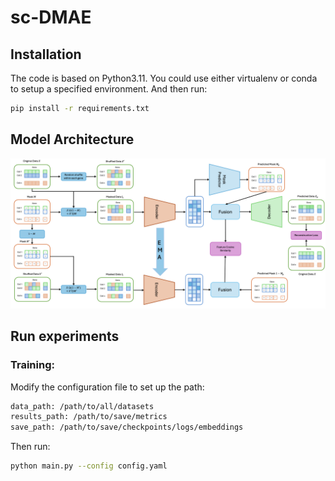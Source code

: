 # sc-DMAE

## Installation
The code is based on Python3.11. You could use either virtualenv or conda to setup a specified environment. And then run:
```bash
pip install -r requirements.txt
```

## Model Architecture
![img](./images/model/model.png)

## Run experiments
### Training:
Modify the configuration file to set up the path:
```bash
data_path: /path/to/all/datasets
results_path: /path/to/save/metrics
save_path: /path/to/save/checkpoints/logs/embeddings
```

Then run:
```bash
python main.py --config config.yaml
```
